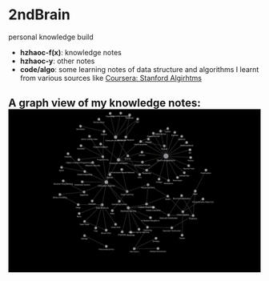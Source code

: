 # 2ndBrain
 personal knowledge build

- **hzhaoc-f(x)**: knowledge notes
- **hzhaoc-y**: other notes
- **code/algo**: some learning notes of data structure and algorithms I learnt from various sources like [Coursera: Stanford Algirhtms](https://www.coursera.org/specializations/algorithms)

## A graph view of my knowledge notes: ![graph](graph.png)
